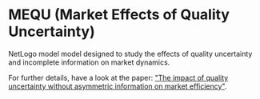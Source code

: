 # MEQU (Market Effects of Quality Uncertainty)
NetLogo model model designed to study the effects of quality uncertainty and incomplete information on market dynamics.

For further details, have a look at the paper: <a target="_blank" href="http://dx.doi.org/10.1016/j.jbusres.2007.02.010">"The impact of quality uncertainty without asymmetric information on market efficiency"</a>.
